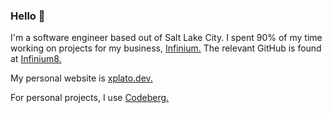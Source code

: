 ### Hello 👋

I'm a software engineer based out of Salt Lake City. I spent 90% of my time working on projects for my business, [Infinium.](https://infinium.earth) The relevant GitHub is found at [Infinium8.](https://github.com/Infinium8)

My personal website is [xplato.dev.](https://xplato.dev)

For personal projects, I use [Codeberg.](https://codeberg.org/xplato)

